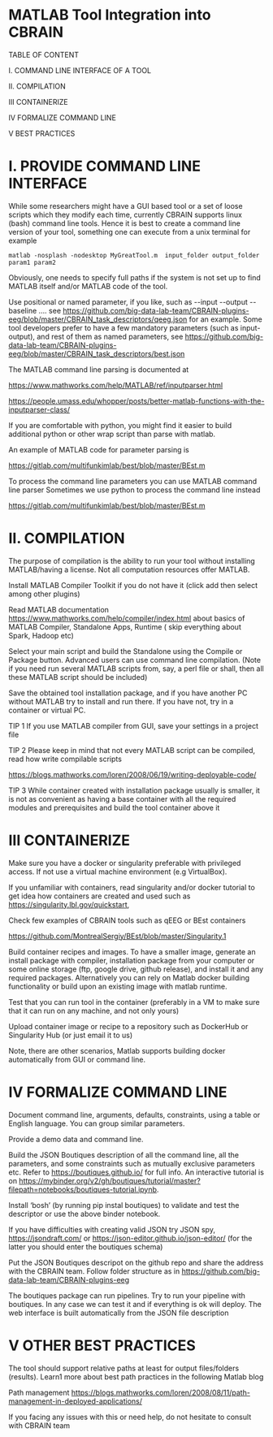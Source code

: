 # MATLAB Tool Integration into CBRAIN

TABLE OF CONTENT

I. COMMAND LINE INTERFACE OF A TOOL

II. COMPILATION

III CONTAINERIZE

IV FORMALIZE COMMAND LINE

V BEST PRACTICES


# I. PROVIDE COMMAND LINE INTERFACE

While some researchers might have a GUI based tool or a set of loose scripts which they modify each time, currently CBRAIN supports linux (bash) command line tools. Hence it is best to create a command line version of your tool, something one can execute from a unix terminal for example

	matlab -nosplash -nodesktop MyGreatTool.m  input_folder output_folder param1 param2

Obviously, one needs to specify full paths if the system is not set up to find MATLAB itself and/or  MATLAB code of the tool.

Use positional or named parameter, if you like, such as --input --output --baseline …. see https://github.com/big-data-lab-team/CBRAIN-plugins-eeg/blob/master/CBRAIN_task_descriptors/qeeg.json
for an example. Some tool developers prefer to have a few mandatory parameters (such as input-output), and rest of them as named parameters,  see https://github.com/big-data-lab-team/CBRAIN-plugins-eeg/blob/master/CBRAIN_task_descriptors/best.json


The MATLAB command line parsing is documented at

https://www.mathworks.com/help/MATLAB/ref/inputparser.html

https://people.umass.edu/whopper/posts/better-matlab-functions-with-the-inputparser-class/

If you are comfortable with python, you might find it easier to build additional python or other wrap script than parse with matlab.


An example of MATLAB code for parameter parsing is 

https://gitlab.com/multifunkimlab/best/blob/master/BEst.m

To process the command line parameters you can use MATLAB command line parser
Sometimes we use python to process the command line instead 

https://gitlab.com/multifunkimlab/best/blob/master/BEst.m


# II. COMPILATION 

The purpose of compilation is the ability to run your tool without installing MATLAB/having a license. Not all computation resources offer MATLAB.

Install MATLAB Compiler Toolkit if you do not have it (click add then select among other plugins)

Read MATLAB documentation https://www.mathworks.com/help/compiler/index.html about basics of MATLAB Compiler, Standalone Apps, Runtime ( skip everything about Spark, Hadoop etc)

Select your main script  and build the Standalone using the Compile or Package button. Advanced users can use command line compilation. (Note if you need run several MATLAB scripts from, say, a perl file or shall, then all these MATLAB script should be included)

Save the obtained tool installation package, and if you have another PC without MATLAB try to install and run there. If you have not, try in a container or virtual PC.


TIP 1 If you use MATLAB compiler from GUI, save your settings in a project file

TIP 2 Please keep in mind that not every MATLAB script can be compiled, read how write compilable scripts

https://blogs.mathworks.com/loren/2008/06/19/writing-deployable-code/

TIP 3 While container created with installation package usually is smaller, it is not as convenient as having a base container with all the required modules and prerequisites and build the tool container above it


# III CONTAINERIZE 

Make sure you have a docker or singularity preferable with privileged access. If not use a virtual machine environment (e.g VirtualBox).

If you unfamiliar with containers, read singularity and/or docker tutorial to get idea how containers are created and used such as https://singularity.lbl.gov/quickstart, 

Check few examples of CBRAIN tools such as qEEG or BEst containers 

https://github.com/MontrealSergiy/BEst/blob/master/Singularity.1

Build container recipes and images. To have a smaller image, generate an install package with compiler,  installation package from your computer or some online storage (ftp, google drive, github release), and install it and any required packages. Alternatively you can rely on Matlab docker building functionality or build upon an existing image with matlab runtime.

Test that you can run tool in the container (preferably in a VM to make sure that it can run on any machine, and not only yours)

Upload container image or recipe to a repository such as DockerHub or Singularity Hub (or just email it to us)

Note, there are other scenarios, Matlab supports building docker automatically from GUI or command line.


# IV FORMALIZE COMMAND LINE

Document command line, arguments, defaults, constraints, using a table or English language. You can group similar parameters. 

Provide a demo data and command line. 

Build the JSON Boutiques description of all the command line, all the parameters, and some constraints such as mutually exclusive parameters etc. Refer to https://boutiques.github.io/ for full info. An interactive tutorial is on https://mybinder.org/v2/gh/boutiques/tutorial/master?filepath=notebooks/boutiques-tutorial.ipynb.

Install ‘bosh’ (by running pip instal boutiques) to validate and test the descriptor or use the above binder notebook.

If you have difficulties with creating valid JSON try JSON spy, https://jsondraft.com/ or https://json-editor.github.io/json-editor/ (for the latter you should enter the boutiques schema)

Put the JSON Boutiques descripot on the github repo and share the address with the CBRAIN team. Follow folder structure as in https://github.com/big-data-lab-team/CBRAIN-plugins-eeg

The boutiques package can run pipelines. Try to run your pipeline with boutiques. In any case we can test it and if everything is ok will deploy. The web interface is built automatically from the JSON file description    


# V OTHER BEST PRACTICES

The tool should support relative paths at least for output files/folders (results). Learn1 more about best path practices in the following  Matlab blog

Path management https://blogs.mathworks.com/loren/2008/08/11/path-management-in-deployed-applications/

If you facing any issues with this or need help, do not hesitate to consult with CBRAIN team
